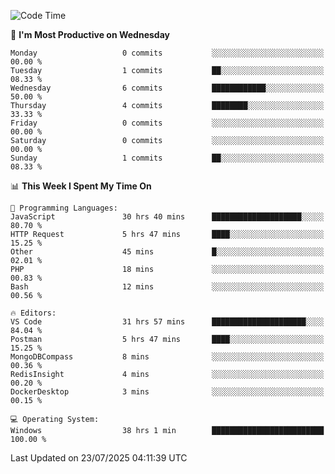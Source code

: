 <!--START_SECTION:waka-->
![Code Time](http://img.shields.io/badge/Code%20Time-5%2C366%20hrs%2012%20mins-blue)

📅 **I'm Most Productive on Wednesday** 

```text
Monday                   0 commits           ░░░░░░░░░░░░░░░░░░░░░░░░░   00.00 % 
Tuesday                  1 commits           ██░░░░░░░░░░░░░░░░░░░░░░░   08.33 % 
Wednesday                6 commits           ████████████░░░░░░░░░░░░░   50.00 % 
Thursday                 4 commits           ████████░░░░░░░░░░░░░░░░░   33.33 % 
Friday                   0 commits           ░░░░░░░░░░░░░░░░░░░░░░░░░   00.00 % 
Saturday                 0 commits           ░░░░░░░░░░░░░░░░░░░░░░░░░   00.00 % 
Sunday                   1 commits           ██░░░░░░░░░░░░░░░░░░░░░░░   08.33 % 
```


📊 **This Week I Spent My Time On** 

```text
💬 Programming Languages: 
JavaScript               30 hrs 40 mins      ████████████████████░░░░░   80.70 % 
HTTP Request             5 hrs 47 mins       ████░░░░░░░░░░░░░░░░░░░░░   15.25 % 
Other                    45 mins             █░░░░░░░░░░░░░░░░░░░░░░░░   02.01 % 
PHP                      18 mins             ░░░░░░░░░░░░░░░░░░░░░░░░░   00.83 % 
Bash                     12 mins             ░░░░░░░░░░░░░░░░░░░░░░░░░   00.56 % 

🔥 Editors: 
VS Code                  31 hrs 57 mins      █████████████████████░░░░   84.04 % 
Postman                  5 hrs 47 mins       ████░░░░░░░░░░░░░░░░░░░░░   15.25 % 
MongoDBCompass           8 mins              ░░░░░░░░░░░░░░░░░░░░░░░░░   00.36 % 
RedisInsight             4 mins              ░░░░░░░░░░░░░░░░░░░░░░░░░   00.20 % 
DockerDesktop            3 mins              ░░░░░░░░░░░░░░░░░░░░░░░░░   00.15 % 

💻 Operating System: 
Windows                  38 hrs 1 min        █████████████████████████   100.00 % 
```


 Last Updated on 23/07/2025 04:11:39 UTC
<!--END_SECTION:waka-->
